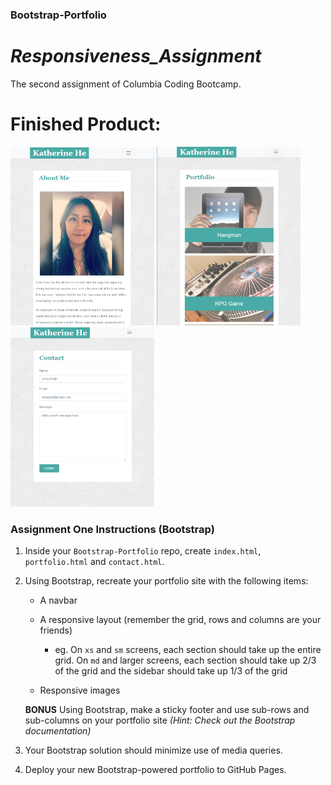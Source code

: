 ### Bootstrap-Portfolio

# _Responsiveness_Assignment_

The second assignment of Columbia Coding Bootcamp. 



# Finished Product: 
<img src="assets/images/BP-index.png" alt="Finished Index" width="230px"/>
<img src="assets/images/BP-portfolio.png" alt="Finished Portfolio" width="230px"/>
<img src="assets/images/BP-contact.png" alt="Finished Contact" width="230px"/>


### Assignment One Instructions (Bootstrap)

1. Inside your `Bootstrap-Portfolio` repo, create `index.html`, `portfolio.html` and `contact.html`.

2. Using Bootstrap, recreate your portfolio site with the following items:

   * A navbar

   * A responsive layout (remember the grid, rows and columns are your friends)

     * eg. On `xs` and `sm` screens, each section should take up the entire grid. On `md` and larger screens, each section should take up 2/3 of the grid and the sidebar should take up 1/3 of the grid

   * Responsive images

   **BONUS**
   Using Bootstrap, make a sticky footer and use sub-rows and sub-columns on your portfolio site _(Hint: Check out the Bootstrap documentation)_

3. Your Bootstrap solution should minimize use of media queries.

4. Deploy your new Bootstrap-powered portfolio to GitHub Pages.